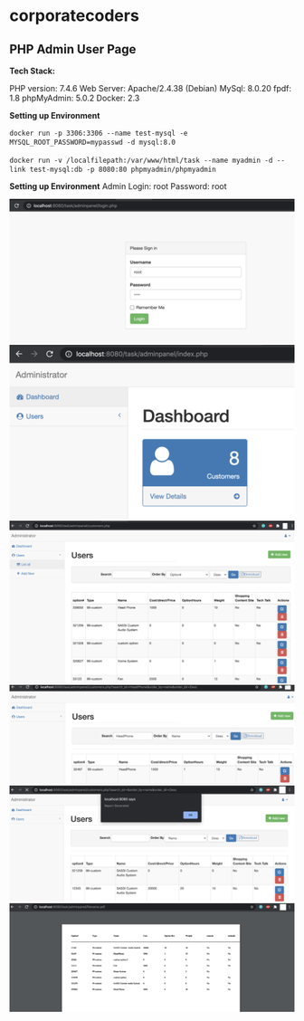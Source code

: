 # corporatecoders
## PHP Admin User Page

**Tech Stack:**

PHP version: 7.4.6
Web Server: Apache/2.4.38 (Debian)
MySql: 8.0.20
fpdf: 1.8
phpMyAdmin: 5.0.2
Docker: 2.3

**Setting up Environment**
```
docker run -p 3306:3306 --name test-mysql -e MYSQL_ROOT_PASSWORD=mypasswd -d mysql:8.0

docker run -v /localfilepath:/var/www/html/task --name myadmin -d --link test-mysql:db -p 8080:80 phpmyadmin/phpmyadmin
```

**Setting up Environment**
Admin Login: root
Password: root

![Login](images/login.png)
![Dashboard](images/dashboard.png)
![Users](images/users.png)
![Search](images/search.png)
![Report](images/report.png)
![Pdf](images/pdf.png)
